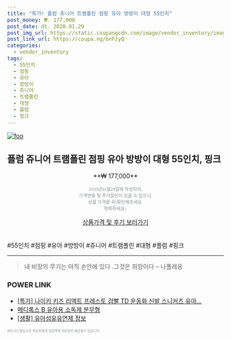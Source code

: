 ```yaml
--- 
title: "특가! 플럼 쥬니어 트램폴린 점핑 유아 방방이 대형 55인치" 
post_money: ₩. 177,000 
post_date: dt. 2020.01.29 
post_img_url: https://static.coupangcdn.com/image/vendor_inventory/images/2019/02/28/14/0/b12debe5-d73e-4553-b9fa-c628fb1e7f0b.jpg 
post_link_url: https://coupa.ng/bnFzyQ 
categories: 
  - vendor_inventory 
tags: 
  - 55인치 
  - 점핑 
  - 유아 
  - 방방이 
  - 쥬니어 
  - 트램폴린 
  - 대형 
  - 플럼 
  - 핑크 
--- 
```

[![foo](https://static.coupangcdn.com/image/vendor_inventory/images/2019/02/28/14/0/b12debe5-d73e-4553-b9fa-c628fb1e7f0b.jpg)](https://coupa.ng/bnFzyQ) 

## 플럼 쥬니어 트램폴린 점핑 유아 방방이 대형 55인치, 핑크 
<p style="text-align: center;">**₩ 177,000**</p> 
<p style="text-align: center;"><span style="color: #898c8f; font-family: Georgia,Times,serif; font-size: 0.75em;">2020년01월29일에 작성되어, <br>가격변동 및 추가할인이 있을 수 있으니,<br> 상품 가격을 꼭!확인해주세요.<br>행복하세요~</span> 
</p>	 
<div markdown="0" style="text-align: center;"><a href="https://coupa.ng/bnFzyQ" class="btn btn--success">상품가격 및 후기 보러가기</a></div> 
<br><br> 
  #55인치 #점핑 #유아 #방방이 #쥬니어 #트램폴린 #대형 #플럼 #핑크 
<hr> 

> 내 비장의 무기는 아직 손안에 있다 .그것은 희망이다 – 나폴레옹 


### POWER LINK

* <a href="https://blog.naver.com/an0733/221788847267" target="_blank">[특가] 나이키 키즈 리액트 프레스토 검빨 TD 운동화 신발 스니커즈 유아...</a>
* <a href="https://blog.naver.com/santokki14/221785579075" target="_blank">메디록스 B 유아용 소독제 분무형</a>
* <a href="https://blog.naver.com/sakai111/221759483121" target="_blank"> [생활] 유아섬유유연제 정보 </a>

<span style="color: #898c8f; font-family: Georgia,Times,serif; font-size: 0.55em;">파트너스활동으로 작성자에게 일정액의 커미션이 제공될수 있습니다.</span> 
